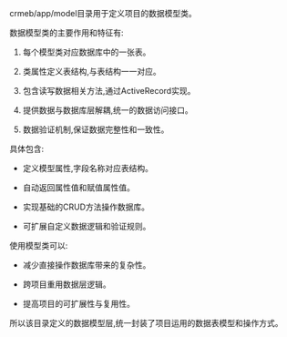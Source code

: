 crmeb/app/model目录用于定义项目的数据模型类。

数据模型类的主要作用和特征有:

1. 每个模型类对应数据库中的一张表。

2. 类属性定义表结构,与表结构一一对应。

3. 包含读写数据相关方法,通过ActiveRecord实现。

4. 提供数据与数据库层解耦,统一的数据访问接口。

5. 数据验证机制,保证数据完整性和一致性。

具体包含:

- 定义模型属性,字段名称对应表结构。

- 自动返回属性值和赋值属性值。

- 实现基础的CRUD方法操作数据库。

- 可扩展自定义数据逻辑和验证规则。

使用模型类可以:

- 减少直接操作数据库带来的复杂性。

- 跨项目重用数据层逻辑。

- 提高项目的可扩展性与复用性。

所以该目录定义的数据模型层,统一封装了项目运用的数据表模型和操作方式。